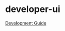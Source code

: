 # developer-ui

<!-- TODO: describe the product -->

[Development Guide](./docs/DevelopmentGuide.md)
